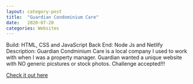 ```yaml
---
layout: category-post
title:  "Guardian Condominium Care"
date:   2020-07-20
categories: Websites
---
```


Build: HTML, CSS and JavaScript
Back End: Node Js and Netlify
Description: Guardian Condminium Care is a local company I used to work with when I was a property manager. Guardian wanted a unique website with NO generic picstures or stock photos. Challenge accepted!!!

<a href="https://guardian-condo-care.netlify.app/" target="_blank">Check it out here</a>
